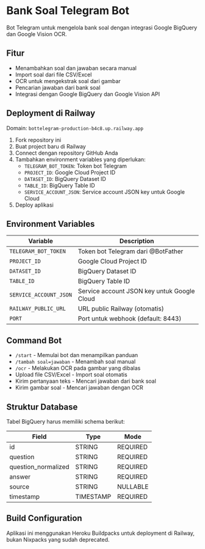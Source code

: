 # Bank Soal Telegram Bot

Bot Telegram untuk mengelola bank soal dengan integrasi Google BigQuery dan Google Vision OCR.

## Fitur

- Menambahkan soal dan jawaban secara manual
- Import soal dari file CSV/Excel
- OCR untuk mengekstrak soal dari gambar
- Pencarian jawaban dari bank soal
- Integrasi dengan Google BigQuery dan Google Vision API

## Deployment di Railway

Domain: `bottelegram-production-b4c8.up.railway.app`

1. Fork repository ini
2. Buat project baru di Railway
3. Connect dengan repository GitHub Anda
4. Tambahkan environment variables yang diperlukan:
   - `TELEGRAM_BOT_TOKEN`: Token bot Telegram
   - `PROJECT_ID`: Google Cloud Project ID
   - `DATASET_ID`: BigQuery Dataset ID
   - `TABLE_ID`: BigQuery Table ID
   - `SERVICE_ACCOUNT_JSON`: Service account JSON key untuk Google Cloud
5. Deploy aplikasi

## Environment Variables

| Variable | Description |
|----------|-------------|
| `TELEGRAM_BOT_TOKEN` | Token bot Telegram dari @BotFather |
| `PROJECT_ID` | Google Cloud Project ID |
| `DATASET_ID` | BigQuery Dataset ID |
| `TABLE_ID` | BigQuery Table ID |
| `SERVICE_ACCOUNT_JSON` | Service account JSON key untuk Google Cloud |
| `RAILWAY_PUBLIC_URL` | URL public Railway (otomatis) |
| `PORT` | Port untuk webhook (default: 8443) |

## Command Bot

- `/start` - Memulai bot dan menampilkan panduan
- `/tambah soal=jawaban` - Menambah soal manual
- `/ocr` - Melakukan OCR pada gambar yang dibalas
- Upload file CSV/Excel - Import soal otomatis
- Kirim pertanyaan teks - Mencari jawaban dari bank soal
- Kirim gambar soal - Mencari jawaban dengan OCR

## Struktur Database

Tabel BigQuery harus memiliki schema berikut:

| Field | Type | Mode |
|-------|------|------|
| id | STRING | REQUIRED |
| question | STRING | REQUIRED |
| question_normalized | STRING | REQUIRED |
| answer | STRING | REQUIRED |
| source | STRING | NULLABLE |
| timestamp | TIMESTAMP | REQUIRED |

## Build Configuration

Aplikasi ini menggunakan Heroku Buildpacks untuk deployment di Railway, bukan Nixpacks yang sudah deprecated.
